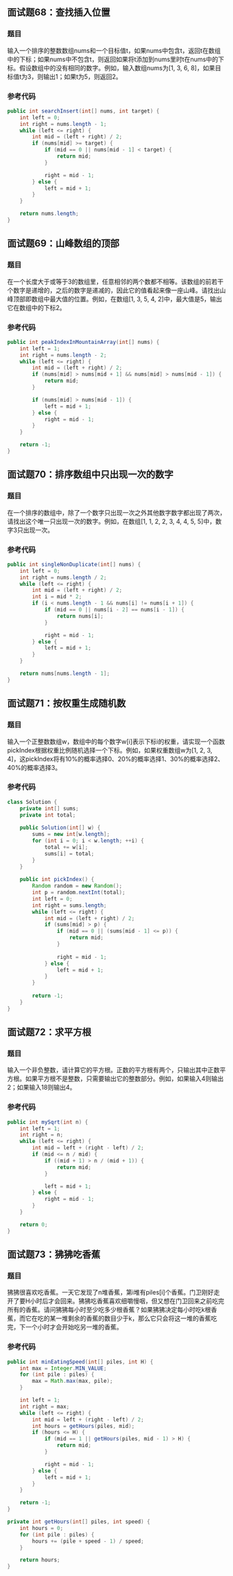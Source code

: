 
## 面试题68：查找插入位置
### 题目
输入一个排序的整数数组nums和一个目标值t，如果nums中包含t，返回t在数组中的下标；如果nums中不包含t，则返回如果将t添加到nums里时t在nums中的下标。假设数组中的没有相同的数字。例如，输入数组nums为[1, 3, 6, 8]，如果目标值t为3，则输出1；如果t为5，则返回2。

### 参考代码
``` java
public int searchInsert(int[] nums, int target) {
    int left = 0;
    int right = nums.length - 1;
    while (left <= right) {
        int mid = (left + right) / 2;
        if (nums[mid] >= target) {
            if (mid == 0 || nums[mid - 1] < target) {
                return mid;
            }

            right = mid - 1;
        } else {
            left = mid + 1;
        }
    }

    return nums.length;
}
```

## 面试题69：山峰数组的顶部
### 题目
在一个长度大于或等于3的数组里，任意相邻的两个数都不相等。该数组的前若干个数字是递增的，之后的数字是递减的，因此它的值看起来像一座山峰。请找出山峰顶部即数组中最大值的位置。例如，在数组[1, 3, 5, 4, 2]中，最大值是5，输出它在数组中的下标2。

### 参考代码
``` java
public int peakIndexInMountainArray(int[] nums) {
    int left = 1;
    int right = nums.length - 2;
    while (left <= right) {
        int mid = (left + right) / 2;
        if (nums[mid] > nums[mid + 1] && nums[mid] > nums[mid - 1]) {
            return mid;
        }

        if (nums[mid] > nums[mid - 1]) {
            left = mid + 1;
        } else {
            right = mid - 1;
        }
    }

    return -1;
}
```

## 面试题70：排序数组中只出现一次的数字
### 题目
在一个排序的数组中，除了一个数字只出现一次之外其他数字数字都出现了两次，请找出这个唯一只出现一次的数字。例如，在数组[1, 1, 2, 2, 3, 4, 4, 5, 5]中，数字3只出现一次。

### 参考代码
``` java
public int singleNonDuplicate(int[] nums) {
    int left = 0;
    int right = nums.length / 2;
    while (left <= right) {
        int mid = (left + right) / 2;
        int i = mid * 2;
        if (i < nums.length - 1 && nums[i] != nums[i + 1]) {
            if (mid == 0 || nums[i - 2] == nums[i - 1]) {
                return nums[i];
            }

            right = mid - 1;
        } else {
            left = mid + 1;
        }
    }

    return nums[nums.length - 1];
}
```

## 面试题71：按权重生成随机数
### 题目
输入一个正整数数组w，数组中的每个数字w[i]表示下标i的权重，请实现一个函数pickIndex根据权重比例随机选择一个下标。例如，如果权重数组w为[1, 2, 3, 4]，这pickIndex将有10%的概率选择0、20%的概率选择1、30%的概率选择2、40%的概率选择3。

### 参考代码
``` java
class Solution {
    private int[] sums;
    private int total;
    
    public Solution(int[] w) {
        sums = new int[w.length];
        for (int i = 0; i < w.length; ++i) {
            total += w[i];
            sums[i] = total;
        }
    }
    
    public int pickIndex() {
        Random random = new Random();
        int p = random.nextInt(total);
        int left = 0;
        int right = sums.length;
        while (left <= right) {
            int mid = (left + right) / 2;
            if (sums[mid] > p) {
                if (mid == 0 || (sums[mid - 1] <= p)) {
                    return mid;
                }
                
                right = mid - 1;
            } else {
                left = mid + 1;
            }
        }
        
        return -1;
    }
}
```

## 面试题72：求平方根
### 题目
输入一个非负整数，请计算它的平方根。正数的平方根有两个，只输出其中正数平方根。如果平方根不是整数，只需要输出它的整数部分。例如，如果输入4则输出2；如果输入18则输出4。

### 参考代码
``` java
public int mySqrt(int n) {
    int left = 1;
    int right = n;
    while (left <= right) {
        int mid = left + (right - left) / 2;
        if (mid <= n / mid) {
            if ((mid + 1) > n / (mid + 1)) {
                return mid;
            }

            left = mid + 1;
        } else {
            right = mid - 1;
        }
    }

    return 0;
}
```

## 面试题73：狒狒吃香蕉
### 题目
狒狒很喜欢吃香蕉。一天它发现了n堆香蕉，第i堆有piles[i]个香蕉。门卫刚好走开了要H小时后才会回来。狒狒吃香蕉喜欢细嚼慢咽，但又想在门卫回来之前吃完所有的香蕉。请问狒狒每小时至少吃多少根香蕉？如果狒狒决定每小时吃k根香蕉，而它在吃的某一堆剩余的香蕉的数目少于k，那么它只会将这一堆的香蕉吃完，下一个小时才会开始吃另一堆的香蕉。

### 参考代码
``` java
public int minEatingSpeed(int[] piles, int H) {
    int max = Integer.MIN_VALUE;
    for (int pile : piles) {
        max = Math.max(max, pile);
    }

    int left = 1;
    int right = max;
    while (left <= right) {
        int mid = left + (right - left) / 2;
        int hours = getHours(piles, mid);
        if (hours <= H) {
            if (mid == 1 || getHours(piles, mid - 1) > H) {
                return mid;
            }

            right = mid - 1;
        } else {
            left = mid + 1;
        }
    }

    return -1;
}

private int getHours(int[] piles, int speed) {
    int hours = 0;
    for (int pile : piles) {
        hours += (pile + speed - 1) / speed;
    }

    return hours;
}
```
